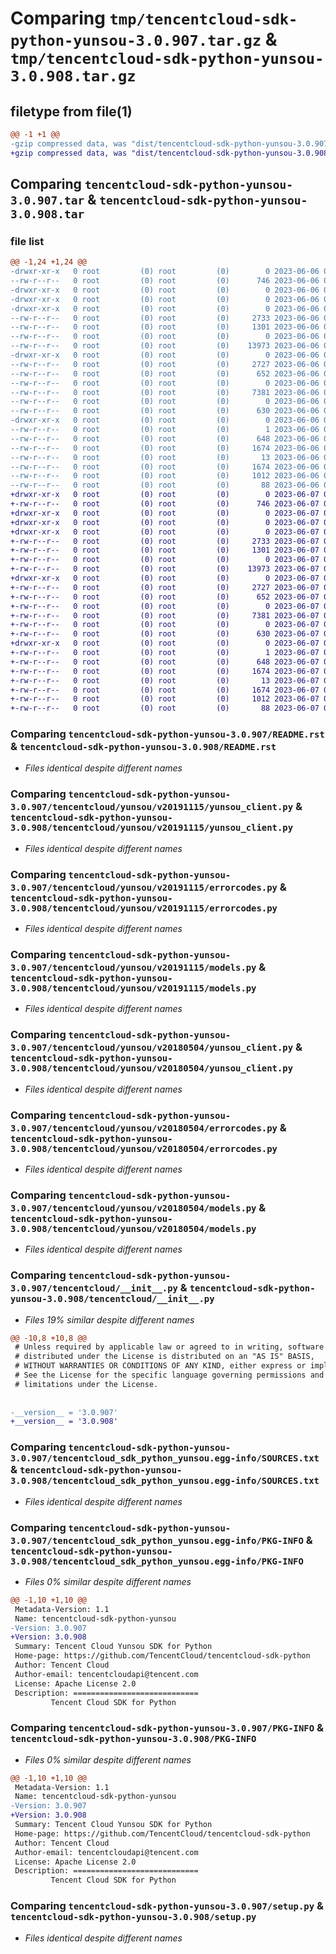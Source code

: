 # Comparing `tmp/tencentcloud-sdk-python-yunsou-3.0.907.tar.gz` & `tmp/tencentcloud-sdk-python-yunsou-3.0.908.tar.gz`

## filetype from file(1)

```diff
@@ -1 +1 @@
-gzip compressed data, was "dist/tencentcloud-sdk-python-yunsou-3.0.907.tar", last modified: Tue Jun  6 02:39:59 2023, max compression
+gzip compressed data, was "dist/tencentcloud-sdk-python-yunsou-3.0.908.tar", last modified: Wed Jun  7 00:37:27 2023, max compression
```

## Comparing `tencentcloud-sdk-python-yunsou-3.0.907.tar` & `tencentcloud-sdk-python-yunsou-3.0.908.tar`

### file list

```diff
@@ -1,24 +1,24 @@
-drwxr-xr-x   0 root         (0) root         (0)        0 2023-06-06 02:39:59.000000 tencentcloud-sdk-python-yunsou-3.0.907/
--rw-r--r--   0 root         (0) root         (0)      746 2023-06-06 02:39:59.000000 tencentcloud-sdk-python-yunsou-3.0.907/README.rst
-drwxr-xr-x   0 root         (0) root         (0)        0 2023-06-06 02:39:59.000000 tencentcloud-sdk-python-yunsou-3.0.907/tencentcloud/
-drwxr-xr-x   0 root         (0) root         (0)        0 2023-06-06 02:39:59.000000 tencentcloud-sdk-python-yunsou-3.0.907/tencentcloud/yunsou/
-drwxr-xr-x   0 root         (0) root         (0)        0 2023-06-06 02:39:59.000000 tencentcloud-sdk-python-yunsou-3.0.907/tencentcloud/yunsou/v20191115/
--rw-r--r--   0 root         (0) root         (0)     2733 2023-06-06 02:39:59.000000 tencentcloud-sdk-python-yunsou-3.0.907/tencentcloud/yunsou/v20191115/yunsou_client.py
--rw-r--r--   0 root         (0) root         (0)     1301 2023-06-06 02:39:59.000000 tencentcloud-sdk-python-yunsou-3.0.907/tencentcloud/yunsou/v20191115/errorcodes.py
--rw-r--r--   0 root         (0) root         (0)        0 2023-06-06 02:39:59.000000 tencentcloud-sdk-python-yunsou-3.0.907/tencentcloud/yunsou/v20191115/__init__.py
--rw-r--r--   0 root         (0) root         (0)    13973 2023-06-06 02:39:59.000000 tencentcloud-sdk-python-yunsou-3.0.907/tencentcloud/yunsou/v20191115/models.py
-drwxr-xr-x   0 root         (0) root         (0)        0 2023-06-06 02:39:59.000000 tencentcloud-sdk-python-yunsou-3.0.907/tencentcloud/yunsou/v20180504/
--rw-r--r--   0 root         (0) root         (0)     2727 2023-06-06 02:39:59.000000 tencentcloud-sdk-python-yunsou-3.0.907/tencentcloud/yunsou/v20180504/yunsou_client.py
--rw-r--r--   0 root         (0) root         (0)      652 2023-06-06 02:39:59.000000 tencentcloud-sdk-python-yunsou-3.0.907/tencentcloud/yunsou/v20180504/errorcodes.py
--rw-r--r--   0 root         (0) root         (0)        0 2023-06-06 02:39:59.000000 tencentcloud-sdk-python-yunsou-3.0.907/tencentcloud/yunsou/v20180504/__init__.py
--rw-r--r--   0 root         (0) root         (0)     7381 2023-06-06 02:39:59.000000 tencentcloud-sdk-python-yunsou-3.0.907/tencentcloud/yunsou/v20180504/models.py
--rw-r--r--   0 root         (0) root         (0)        0 2023-06-06 02:39:59.000000 tencentcloud-sdk-python-yunsou-3.0.907/tencentcloud/yunsou/__init__.py
--rw-r--r--   0 root         (0) root         (0)      630 2023-06-06 02:39:59.000000 tencentcloud-sdk-python-yunsou-3.0.907/tencentcloud/__init__.py
-drwxr-xr-x   0 root         (0) root         (0)        0 2023-06-06 02:39:59.000000 tencentcloud-sdk-python-yunsou-3.0.907/tencentcloud_sdk_python_yunsou.egg-info/
--rw-r--r--   0 root         (0) root         (0)        1 2023-06-06 02:39:59.000000 tencentcloud-sdk-python-yunsou-3.0.907/tencentcloud_sdk_python_yunsou.egg-info/dependency_links.txt
--rw-r--r--   0 root         (0) root         (0)      648 2023-06-06 02:39:59.000000 tencentcloud-sdk-python-yunsou-3.0.907/tencentcloud_sdk_python_yunsou.egg-info/SOURCES.txt
--rw-r--r--   0 root         (0) root         (0)     1674 2023-06-06 02:39:59.000000 tencentcloud-sdk-python-yunsou-3.0.907/tencentcloud_sdk_python_yunsou.egg-info/PKG-INFO
--rw-r--r--   0 root         (0) root         (0)       13 2023-06-06 02:39:59.000000 tencentcloud-sdk-python-yunsou-3.0.907/tencentcloud_sdk_python_yunsou.egg-info/top_level.txt
--rw-r--r--   0 root         (0) root         (0)     1674 2023-06-06 02:39:59.000000 tencentcloud-sdk-python-yunsou-3.0.907/PKG-INFO
--rw-r--r--   0 root         (0) root         (0)     1012 2023-06-06 02:39:59.000000 tencentcloud-sdk-python-yunsou-3.0.907/setup.py
--rw-r--r--   0 root         (0) root         (0)       88 2023-06-06 02:39:59.000000 tencentcloud-sdk-python-yunsou-3.0.907/setup.cfg
+drwxr-xr-x   0 root         (0) root         (0)        0 2023-06-07 00:37:27.000000 tencentcloud-sdk-python-yunsou-3.0.908/
+-rw-r--r--   0 root         (0) root         (0)      746 2023-06-07 00:37:27.000000 tencentcloud-sdk-python-yunsou-3.0.908/README.rst
+drwxr-xr-x   0 root         (0) root         (0)        0 2023-06-07 00:37:27.000000 tencentcloud-sdk-python-yunsou-3.0.908/tencentcloud/
+drwxr-xr-x   0 root         (0) root         (0)        0 2023-06-07 00:37:27.000000 tencentcloud-sdk-python-yunsou-3.0.908/tencentcloud/yunsou/
+drwxr-xr-x   0 root         (0) root         (0)        0 2023-06-07 00:37:27.000000 tencentcloud-sdk-python-yunsou-3.0.908/tencentcloud/yunsou/v20191115/
+-rw-r--r--   0 root         (0) root         (0)     2733 2023-06-07 00:37:27.000000 tencentcloud-sdk-python-yunsou-3.0.908/tencentcloud/yunsou/v20191115/yunsou_client.py
+-rw-r--r--   0 root         (0) root         (0)     1301 2023-06-07 00:37:27.000000 tencentcloud-sdk-python-yunsou-3.0.908/tencentcloud/yunsou/v20191115/errorcodes.py
+-rw-r--r--   0 root         (0) root         (0)        0 2023-06-07 00:37:27.000000 tencentcloud-sdk-python-yunsou-3.0.908/tencentcloud/yunsou/v20191115/__init__.py
+-rw-r--r--   0 root         (0) root         (0)    13973 2023-06-07 00:37:27.000000 tencentcloud-sdk-python-yunsou-3.0.908/tencentcloud/yunsou/v20191115/models.py
+drwxr-xr-x   0 root         (0) root         (0)        0 2023-06-07 00:37:27.000000 tencentcloud-sdk-python-yunsou-3.0.908/tencentcloud/yunsou/v20180504/
+-rw-r--r--   0 root         (0) root         (0)     2727 2023-06-07 00:37:27.000000 tencentcloud-sdk-python-yunsou-3.0.908/tencentcloud/yunsou/v20180504/yunsou_client.py
+-rw-r--r--   0 root         (0) root         (0)      652 2023-06-07 00:37:27.000000 tencentcloud-sdk-python-yunsou-3.0.908/tencentcloud/yunsou/v20180504/errorcodes.py
+-rw-r--r--   0 root         (0) root         (0)        0 2023-06-07 00:37:27.000000 tencentcloud-sdk-python-yunsou-3.0.908/tencentcloud/yunsou/v20180504/__init__.py
+-rw-r--r--   0 root         (0) root         (0)     7381 2023-06-07 00:37:27.000000 tencentcloud-sdk-python-yunsou-3.0.908/tencentcloud/yunsou/v20180504/models.py
+-rw-r--r--   0 root         (0) root         (0)        0 2023-06-07 00:37:27.000000 tencentcloud-sdk-python-yunsou-3.0.908/tencentcloud/yunsou/__init__.py
+-rw-r--r--   0 root         (0) root         (0)      630 2023-06-07 00:37:27.000000 tencentcloud-sdk-python-yunsou-3.0.908/tencentcloud/__init__.py
+drwxr-xr-x   0 root         (0) root         (0)        0 2023-06-07 00:37:27.000000 tencentcloud-sdk-python-yunsou-3.0.908/tencentcloud_sdk_python_yunsou.egg-info/
+-rw-r--r--   0 root         (0) root         (0)        1 2023-06-07 00:37:27.000000 tencentcloud-sdk-python-yunsou-3.0.908/tencentcloud_sdk_python_yunsou.egg-info/dependency_links.txt
+-rw-r--r--   0 root         (0) root         (0)      648 2023-06-07 00:37:27.000000 tencentcloud-sdk-python-yunsou-3.0.908/tencentcloud_sdk_python_yunsou.egg-info/SOURCES.txt
+-rw-r--r--   0 root         (0) root         (0)     1674 2023-06-07 00:37:27.000000 tencentcloud-sdk-python-yunsou-3.0.908/tencentcloud_sdk_python_yunsou.egg-info/PKG-INFO
+-rw-r--r--   0 root         (0) root         (0)       13 2023-06-07 00:37:27.000000 tencentcloud-sdk-python-yunsou-3.0.908/tencentcloud_sdk_python_yunsou.egg-info/top_level.txt
+-rw-r--r--   0 root         (0) root         (0)     1674 2023-06-07 00:37:27.000000 tencentcloud-sdk-python-yunsou-3.0.908/PKG-INFO
+-rw-r--r--   0 root         (0) root         (0)     1012 2023-06-07 00:37:27.000000 tencentcloud-sdk-python-yunsou-3.0.908/setup.py
+-rw-r--r--   0 root         (0) root         (0)       88 2023-06-07 00:37:27.000000 tencentcloud-sdk-python-yunsou-3.0.908/setup.cfg
```

### Comparing `tencentcloud-sdk-python-yunsou-3.0.907/README.rst` & `tencentcloud-sdk-python-yunsou-3.0.908/README.rst`

 * *Files identical despite different names*

### Comparing `tencentcloud-sdk-python-yunsou-3.0.907/tencentcloud/yunsou/v20191115/yunsou_client.py` & `tencentcloud-sdk-python-yunsou-3.0.908/tencentcloud/yunsou/v20191115/yunsou_client.py`

 * *Files identical despite different names*

### Comparing `tencentcloud-sdk-python-yunsou-3.0.907/tencentcloud/yunsou/v20191115/errorcodes.py` & `tencentcloud-sdk-python-yunsou-3.0.908/tencentcloud/yunsou/v20191115/errorcodes.py`

 * *Files identical despite different names*

### Comparing `tencentcloud-sdk-python-yunsou-3.0.907/tencentcloud/yunsou/v20191115/models.py` & `tencentcloud-sdk-python-yunsou-3.0.908/tencentcloud/yunsou/v20191115/models.py`

 * *Files identical despite different names*

### Comparing `tencentcloud-sdk-python-yunsou-3.0.907/tencentcloud/yunsou/v20180504/yunsou_client.py` & `tencentcloud-sdk-python-yunsou-3.0.908/tencentcloud/yunsou/v20180504/yunsou_client.py`

 * *Files identical despite different names*

### Comparing `tencentcloud-sdk-python-yunsou-3.0.907/tencentcloud/yunsou/v20180504/errorcodes.py` & `tencentcloud-sdk-python-yunsou-3.0.908/tencentcloud/yunsou/v20180504/errorcodes.py`

 * *Files identical despite different names*

### Comparing `tencentcloud-sdk-python-yunsou-3.0.907/tencentcloud/yunsou/v20180504/models.py` & `tencentcloud-sdk-python-yunsou-3.0.908/tencentcloud/yunsou/v20180504/models.py`

 * *Files identical despite different names*

### Comparing `tencentcloud-sdk-python-yunsou-3.0.907/tencentcloud/__init__.py` & `tencentcloud-sdk-python-yunsou-3.0.908/tencentcloud/__init__.py`

 * *Files 19% similar despite different names*

```diff
@@ -10,8 +10,8 @@
 # Unless required by applicable law or agreed to in writing, software
 # distributed under the License is distributed on an "AS IS" BASIS,
 # WITHOUT WARRANTIES OR CONDITIONS OF ANY KIND, either express or implied.
 # See the License for the specific language governing permissions and
 # limitations under the License.
 
 
-__version__ = '3.0.907'
+__version__ = '3.0.908'
```

### Comparing `tencentcloud-sdk-python-yunsou-3.0.907/tencentcloud_sdk_python_yunsou.egg-info/SOURCES.txt` & `tencentcloud-sdk-python-yunsou-3.0.908/tencentcloud_sdk_python_yunsou.egg-info/SOURCES.txt`

 * *Files identical despite different names*

### Comparing `tencentcloud-sdk-python-yunsou-3.0.907/tencentcloud_sdk_python_yunsou.egg-info/PKG-INFO` & `tencentcloud-sdk-python-yunsou-3.0.908/tencentcloud_sdk_python_yunsou.egg-info/PKG-INFO`

 * *Files 0% similar despite different names*

```diff
@@ -1,10 +1,10 @@
 Metadata-Version: 1.1
 Name: tencentcloud-sdk-python-yunsou
-Version: 3.0.907
+Version: 3.0.908
 Summary: Tencent Cloud Yunsou SDK for Python
 Home-page: https://github.com/TencentCloud/tencentcloud-sdk-python
 Author: Tencent Cloud
 Author-email: tencentcloudapi@tencent.com
 License: Apache License 2.0
 Description: ============================
         Tencent Cloud SDK for Python
```

### Comparing `tencentcloud-sdk-python-yunsou-3.0.907/PKG-INFO` & `tencentcloud-sdk-python-yunsou-3.0.908/PKG-INFO`

 * *Files 0% similar despite different names*

```diff
@@ -1,10 +1,10 @@
 Metadata-Version: 1.1
 Name: tencentcloud-sdk-python-yunsou
-Version: 3.0.907
+Version: 3.0.908
 Summary: Tencent Cloud Yunsou SDK for Python
 Home-page: https://github.com/TencentCloud/tencentcloud-sdk-python
 Author: Tencent Cloud
 Author-email: tencentcloudapi@tencent.com
 License: Apache License 2.0
 Description: ============================
         Tencent Cloud SDK for Python
```

### Comparing `tencentcloud-sdk-python-yunsou-3.0.907/setup.py` & `tencentcloud-sdk-python-yunsou-3.0.908/setup.py`

 * *Files identical despite different names*

